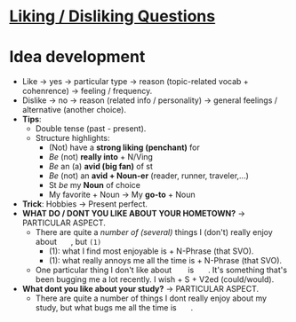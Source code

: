# [Liking / Disliking Questions](https://drive.google.com/file/d/1N9Xzz_0vv57bAUOoe0ppYM0m6gWH1GUr/view?usp=sharing)
# Idea development
- Like $\rightarrow$ yes $\rightarrow$ particular type $\rightarrow$ reason (topic-related vocab + cohenrence) $\rightarrow$ feeling / frequency.
- Dislike $\rightarrow$ no $\rightarrow$ reason (related info / personality) $\rightarrow$ general feelings / alternative (another choice).
- **Tips**:
  - Double tense (past - present).
  - Structure highlights:
    - (Not) have a **strong liking (penchant)** for
    - *Be* (not) **really into** + N/Ving
    - *Be* an (a) **avid (big fan)** of st
    - *Be* (not) an **avid + Noun-er** (reader, runner, traveler,...)
    - St *be* my **Noun** of choice
    - My favorite + Noun $\rightarrow$ My **go-to** + Noun
- **Trick**: Hobbies $\rightarrow$ Present perfect.
- **WHAT DO / DONT YOU LIKE ABOUT YOUR HOMETOWN?** $\rightarrow$ PARTICULAR ASPECT.
  - There are quite a *number of (several)* things I (don't) really enjoy about ``   ``, but ``(1)``
    - (1): what I find most enjoyable is + N-Phrase (that SVO).
    - (1): what really annoys me all the time is + N-Phrase (that SVO).
  - One particular thing I don't like about ``   `` is ``   ``. It's something that's been bugging me a lot recently. I wish + S + V2ed (could/would).
- **What dont you like about your study?** $\rightarrow$ PARTICULAR ASPECT.
  - There are quite a number of things I dont really enjoy about my study, but what bugs me all the time is ``   ``.
